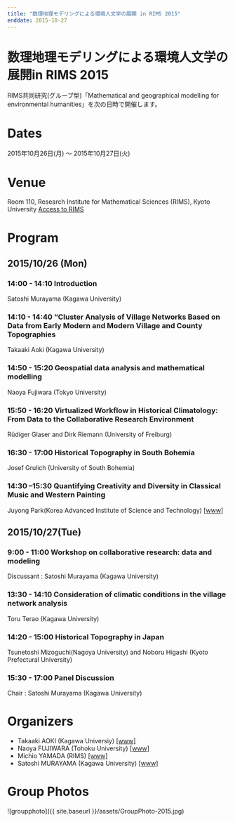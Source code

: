 ```yaml
---
title: "数理地理モデリングによる環境人文学の展開 in RIMS 2015"
enddate: 2015-10-27
---
```


# 数理地理モデリングによる環境人文学の展開in RIMS 2015

RIMS共同研究(グループ型)「Mathematical and geographical modelling for environmental humanities」を次の日時で開催します。


# Dates
2015年10月26日(月) 〜 2015年10月27日(火)

# Venue
Room 110, Research Institute for Mathematical Sciences (RIMS), Kyoto University
<a href="http://www.kurims.kyoto-u.ac.jp/en/access-01.html">Access to RIMS</a> 

# Program
## 2015/10/26 (Mon)
### 14:00 - 14:10 Introduction 
Satoshi Murayama (Kagawa University)

### 14:10 - 14:40 “Cluster Analysis of Village Networks Based on Data from Early Modern and Modern Village and County Topographies

Takaaki Aoki (Kagawa University)


### 14:50 - 15:20 Geospatial data analysis and mathematical modelling

Naoya Fujiwara (Tokyo University)


### 15:50 - 16:20 Virtualized Workflow in Historical Climatology: From Data to the Collaborative Research Environment

Rüdiger Glaser and Dirk Riemann (University of Freiburg)

### 16:30 - 17:00 Historical Topography in South Bohemia

Josef Grulich (University of South Bohemia)


### 14:30 &ndash;15:30	Quantifying Creativity and Diversity in Classical Music and Western Painting

Juyong Park(Korea Advanced Institute of Science and Technology) [<a href="http://entropy.kaist.ac.kr/wordpress/">www</a>]


## 2015/10/27(Tue)
### 9:00 - 11:00 Workshop on collaborative research: data and modeling
Discussant : Satoshi Murayama (Kagawa University)


### 13:30 - 14:10 Consideration of climatic conditions in the village network analysis
Toru Terao (Kagawa University)

### 14:20 - 15:00 Historical Topography in Japan
Tsunetoshi Mizoguchi(Nagoya University) and Noboru Higashi (Kyoto Prefectural University)

### 15:30 - 17:00 Panel Discussion
Chair : Satoshi Murayama (Kagawa University)

# Organizers
- Takaaki AOKI (Kagawa Universiy) [[www]](http://www.ed.kagawa-u.ac.jp/~aoki/)
- Naoya FUJIWARA (Tohoku University) [[www]](https://www.is.tohoku.ac.jp/jp/laboratory/list_dept/c10.html)
- Michio YAMADA (RIMS) [[www]](http://www.kurims.kyoto-u.ac.jp/en/list/YAMADA,%20Michio.html)
- Satoshi MURAYAMA (Kagawa University) [[www]](http://hist-info-bs.net/)


# Group Photos
![groupphoto]({{ site.baseurl }}/assets/GroupPhoto-2015.jpg)